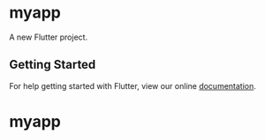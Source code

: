 # myapp

A new Flutter project.

## Getting Started

For help getting started with Flutter, view our online
[documentation](https://flutter.io/).
# myapp
